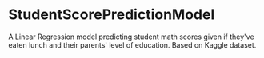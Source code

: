 # StudentScorePredictionModel
A Linear Regression model predicting student math scores given if they've eaten lunch and their parents' level of education. Based on Kaggle dataset.
